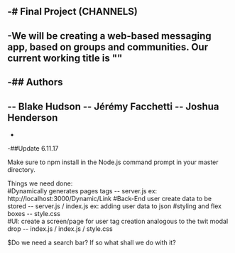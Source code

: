 -# Final Project (CHANNELS)
 -
 -We will be creating a web-based messaging app, based on groups and communities. Our current working title is ""
 -
 -## Authors
 -
 -- Blake Hudson
 -- Jérémy Facchetti
 -- Joshua Henderson
 -
 -


-##Update 6.11.17

Make sure to npm install in the Node.js command prompt in your master directory.

Things we need done:  
#Dynamically generates pages <a>tags -- server.js    ex: http://localhost:3000/Dynamic/Link
#Back-End user create data to be stored -- server.js / index.js  ex: adding user data to json
#styling and flex boxes -- style.css  
#UI: create a screen/page for user tag creation analogous to the twit modal drop -- index.js / index.js / style.css 

$Do we need a search bar? If so what shall we do with it?




